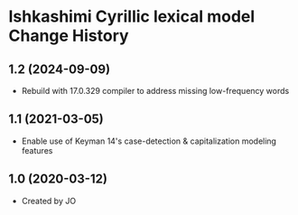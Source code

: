 Ishkashimi Cyrillic lexical model Change History
====================

1.2 (2024-09-09)
----------------
* Rebuild with 17.0.329 compiler to address missing low-frequency words

1.1 (2021-03-05)
----------------
* Enable use of Keyman 14's case-detection & capitalization modeling features

1.0 (2020-03-12)
----------------
* Created by JO
